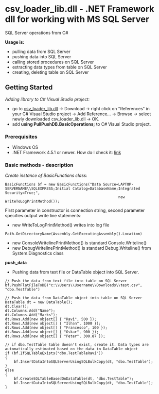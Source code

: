 # csv_loader_lib.dll - .NET Framework dll for working with MS SQL Server
SQL Server operations from C#

**Usage is:**
* pulling data from SQL Server
* pushing data into SQL Server
* calling stored procedures on SQL Server
* extracting data types from table on SQL Server
* creating, deleting table on SQL Server

## Getting Started
*Adding library to C# Visual Studio project:*
* go to [csv_loader_lib.dll](https://github.com/martinkabe/textfile_to_db_loader/blob/master/csv_loader_lib.dll) -> Download -> right click on "References" in your C# Visual Studio project -> Add Reference... -> Browse -> select newly downloaded csv_loader_lib.dll -> OK.
* add **using PullPushDB.BasicOperations;** to C# Visual Studio project.

### Prerequisites
* Windows OS
* .NET Framework 4.5.1 or newer. How do I check it: [link](https://docs.microsoft.com/en-us/dotnet/framework/migration-guide/how-to-determine-which-versions-are-installed/)

### Basic methods - description
*Create instance of BasicFunctions class:*
```
BasicFunctions bf = new BasicFunctions("Data Source=LAPTOP-SERVERNAME\\SQLEXPRESS;Initial Catalog=DatabaseName;Integrated Security=True;",
                                                    new WriteToLogPrintMethod());
```
First parameter in constructor is connection string, second parameter specifies output write line statements:
* new WriteToLogPrintMethod() writes into log file
```
Path.GetDirectoryName(Assembly.GetExecutingAssembly().Location)
```
* new ConsoleWritelinePrintMethod() is standard Console.Writeline()
* new DebugWritelinePrintMethod() is standard Debug.Writeline() from System.Diagnostics class

**push_data**
* Pushing data from text file or DataTable object into SQL Server.
```
// Push the data from text file into table on SQL Server
bf.PushFlatFileToDB("c:\\Users\\Username\\Downloads\\test.csv", "dbo.TestTable")

// Push the data from DataTable object into table on SQL Server
DataTable dt = new DataTable();
dt.Clear();
dt.Columns.Add("Name");
dt.Columns.Add("Marks");
dt.Rows.Add(new object[] { "Ravi", 500 });
dt.Rows.Add(new object[] { "Ilhan", 1000 });
dt.Rows.Add(new object[] { "Francesco", 100 });
dt.Rows.Add(new object[] { "Oskar", 900 });
dt.Rows.Add(new object[] { "Peter", 300.87 });

// if dbo.TestTable table doesn't exist, create it. Data types are automatically estimated based on the data in DataTable object
if (bf.IfSQLTableExists("dbo.TestTableRavi"))
{
    bf.InsertDataIntoSQLServerUsingSQLBulkCopy(dt, "dbo.TestTable");
}
else
{
    bf.CreateSQLTableBasedOnDataTable(dt, "dbo.TestTable");
    bf.InsertDataIntoSQLServerUsingSQLBulkCopy(dt, "dbo.TestTable");
}
```
